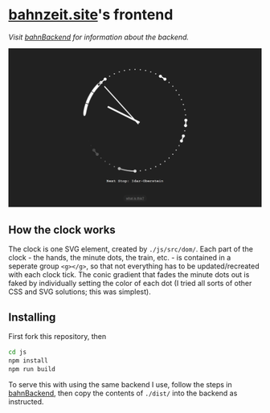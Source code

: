 # [bahnzeit.site](http://bahnzeit.site)'s frontend

*Visit [bahnBackend](https://github.com/simonmso/bahnbackend) for information about the backend.*

<img src="https://github.com/simonmso/bahnfrontend/blob/main/preview.png?raw=true" width="800" />

## How the clock works
The clock is one SVG element, created by `./js/src/dom/`. Each part of the clock - the hands, the minute dots, the train, etc. - is contained in a seperate group `<g></g>`, so that not everything has to be updated/recreated with each clock tick. The conic gradient that fades the minute dots out is faked by individually setting the color of each dot (I tried all sorts of other CSS and SVG solutions; this was simplest).

## Installing
First fork this repository, then

```bash
cd js
npm install
npm run build
```

To serve this with using the same backend I use, follow the steps in [bahnBackend](https://github.com/simonmso/bahnbackend), then copy the contents of `./dist/` into the backend as instructed.
